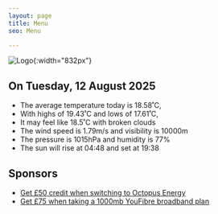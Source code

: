 ```yaml
---
layout: page
title: Menu
seo: Menu

---
```


![Logo](/images/logo.jpg){:width="832px"}

<!-- weather_marker starts -->
## On Tuesday, 12 August 2025

- The average temperature today is 18.58˚C,
- With highs of 19.43˚C and lows of 17.61˚C,
- It may feel like 18.5˚C with broken clouds
- The wind speed is 1.79m/s and visibility is 10000m
- The pressure is 1015hPa and humidity is 77%
- The sun will rise at 04:48 and set at 19:38

<!-- weather_marker ends -->

## Sponsors

- [Get £50 credit when switching to Octopus Energy](https://bit.ly/3oD1nnS)
- [Get £75 when taking a 1000mb YouFibre broadband plan](https://aklam.io/91zWhU?)
